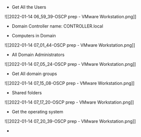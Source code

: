 - Get All the Users

![[2022-01-14 06_59_39-OSCP prep - VMware Workstation.png]]

- Domain Controller name: CONTROLLER.local

- Computers in Domain

![[2022-01-14 07_01_44-OSCP prep - VMware Workstation.png]]


- All Domain Administrators

![[2022-01-14 07_05_24-OSCP prep - VMware Workstation.png]]


- Get All domain groups

![[2022-01-14 07_15_08-OSCP prep - VMware Workstation.png]]

- Shared folders 

![[2022-01-14 07_17_20-OSCP prep - VMware Workstation.png]]

- Get the operating system 

![[2022-01-14 07_20_39-OSCP prep - VMware Workstation.png]]

- 
